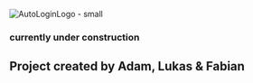 ![AutoLoginLogo - small](https://github.com/stampFabian/AutoLogin/assets/91456656/da226d26-b1d8-4487-8cf1-1c3ff370d892)

### currently under construction
## Project created by Adam, Lukas & Fabian
